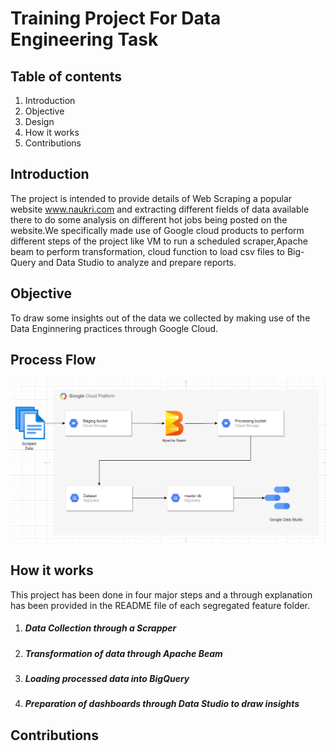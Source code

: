 # Training Project For Data Engineering Task

## Table of contents
1. Introduction
2. Objective
3. Design
4. How it works
5. Contributions
## Introduction
The project is intended to provide details of Web Scraping a popular website 
www.naukri.com and extracting different fields of data available there to do
some analysis on different hot jobs being posted on the website.We specifically
made use of Google cloud products to perform different steps of the project
like VM to run a scheduled scraper,Apache beam to perform transformation,
cloud function to load csv files to Big-Query and Data Studio to analyze and
prepare reports.
## Objective 
To draw some insights out of the data we collected by making use of the Data
Enginnering practices through Google Cloud.
## Process Flow
![ProcessFlow](workflow.png)
## How it works
This project has been done in four major steps and a through explanation
has been provided in the README file of each segregated feature folder.

1. ##### Data Collection through a Scrapper

2. ##### Transformation of data through Apache Beam

3. ##### Loading processed data into BigQuery

4. ##### Preparation of dashboards through Data Studio to draw insights
## Contributions

